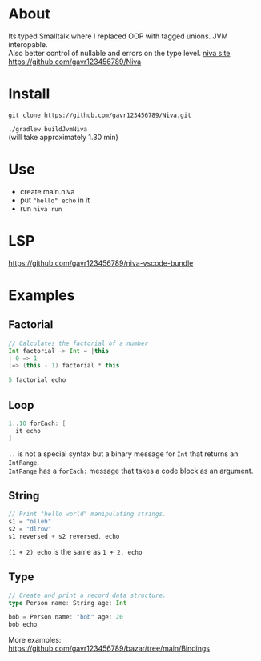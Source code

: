 # About
Its typed Smalltalk where I replaced OOP with tagged unions. JVM interopable.  
Also better control of nullable and errors on the type level.
[niva site](https://gavr123456789.github.io/niva-site)  
https://github.com/gavr123456789/Niva  
# Install
`git clone https://github.com/gavr123456789/Niva.git` 

`./gradlew buildJvmNiva`  
(will take approximately 1.30 min)

# Use 
* create main.niva  
* put `"hello" echo` in it  
* run `niva run`

# LSP
https://github.com/gavr123456789/niva-vscode-bundle  

# Examples
## Factorial
```Scala
// Calculates the factorial of a number
Int factorial -> Int = |this
| 0 => 1
|=> (this - 1) factorial * this

5 factorial echo
```

## Loop
```Scala
1..10 forEach: [
  it echo
]
```
`..` is not a special syntax but a binary message for `Int` that returns an `IntRange`.  
`IntRange` has a `forEach:` message that takes a code block as an argument.

## String
```Scala
// Print "hello world" manipulating strings.
s1 = "olleh"
s2 = "dlrow"
s1 reversed + s2 reversed, echo
```
`(1 + 2) echo` is the same as `1 + 2, echo`

## Type
```Scala
// Create and print a record data structure.
type Person name: String age: Int

bob = Person name: "bob" age: 20
bob echo
```
  
More examples: https://github.com/gavr123456789/bazar/tree/main/Bindings